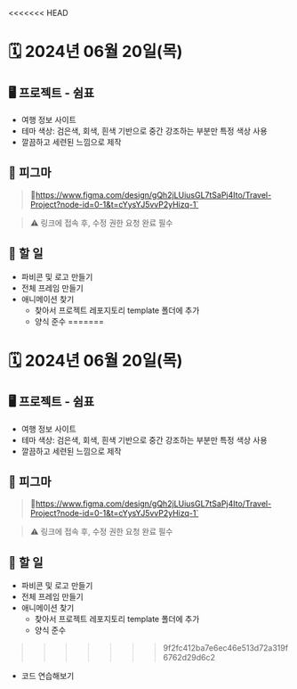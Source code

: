 <<<<<<< HEAD
# 🗓️ 2024년 06월 20일(목)

## 🖥️ 프로젝트 - 쉼표
- 여행 정보 사이트
- 테마 색상: 검은색, 회색, 흰색 기반으로 중간 강조하는 부분만 특정 색상 사용
- 깔끔하고 세련된 느낌으로 제작

## 🎨 피그마
> 🔗https://www.figma.com/design/gQh2jLUiusGL7tSaPj4Ito/Travel-Project?node-id=0-1&t=cYysYJ5vvP2yHizq-1`

> ⚠️ 링크에 접속 후, 수정 권한 요청 완료 필수

## 👤 할 일
- 파비콘 및 로고 만들기
- 전체 프레임 만들기
- 애니메이션 찾기
    - 찾아서 프로젝트 레포지토리 template 폴더에 추가
    - 양식 준수
=======
# 🗓️ 2024년 06월 20일(목)

## 🖥️ 프로젝트 - 쉼표
- 여행 정보 사이트
- 테마 색상: 검은색, 회색, 흰색 기반으로 중간 강조하는 부분만 특정 색상 사용
- 깔끔하고 세련된 느낌으로 제작

## 🎨 피그마
> 🔗https://www.figma.com/design/gQh2jLUiusGL7tSaPj4Ito/Travel-Project?node-id=0-1&t=cYysYJ5vvP2yHizq-1`

> ⚠️ 링크에 접속 후, 수정 권한 요청 완료 필수

## 👤 할 일
- 파비콘 및 로고 만들기
- 전체 프레임 만들기
- 애니메이션 찾기
    - 찾아서 프로젝트 레포지토리 template 폴더에 추가
    - 양식 준수
>>>>>>> 9f2fc412ba7e6ec46e513d72a319f6762d29d6c2
- 코드 연습해보기